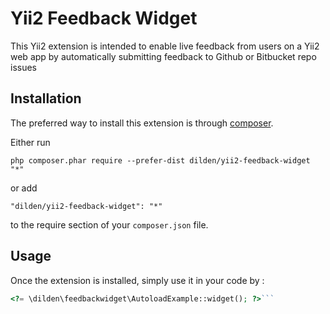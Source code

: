 Yii2 Feedback Widget
====================
This Yii2 extension is intended to enable live feedback from users on a Yii2 web app by automatically submitting feedback to Github or Bitbucket repo issues

Installation
------------

The preferred way to install this extension is through [composer](http://getcomposer.org/download/).

Either run

```
php composer.phar require --prefer-dist dilden/yii2-feedback-widget "*"
```

or add

```
"dilden/yii2-feedback-widget": "*"
```

to the require section of your `composer.json` file.


Usage
-----

Once the extension is installed, simply use it in your code by  :

```php
<?= \dilden\feedbackwidget\AutoloadExample::widget(); ?>```